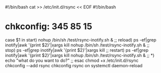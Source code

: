 #!/bin/bash
cat >> /etc/init.d/rsync << EOF
#!/bin/bash
# chkconfig: 345 85 15
case \$1 in
start)
nohup /bin/sh /test/rsync-inotify.sh &
;;
reload)
ps -ef|grep inotify|awk '{print $2}'|xargs  kill
nohup /bin/sh /test/rsync-inotify.sh &
;;
stop)
ps -ef|grep inotify|awk '{print $2}'|xargs  kill
;;
restart)
ps -ef|grep inotify|awk '{print $2}'|xargs  kill
nohup /bin/sh /test/rsync-inotify.sh &
;;
*)
echo "what do you want to do?"
;;
esac
chmod +x /etc/init.d/rsync
chkconfig --add rsync
chkconfig rsync on
systemctl daemon-reload
